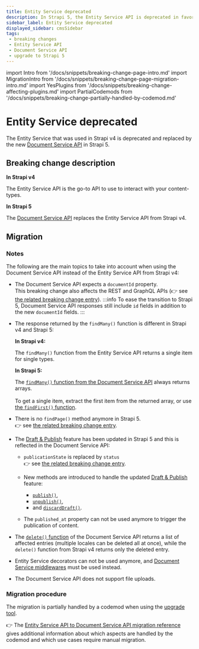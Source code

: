```yaml
---
title: Entity Service deprecated
description: In Strapi 5, the Entity Service API is deprecated in favor of the new Document Service API.
sidebar_label: Entity Service deprecated
displayed_sidebar: cmsSidebar
tags:
 - breaking changes
 - Entity Service API
 - Document Service API
 - upgrade to Strapi 5
---
```


import Intro from '/docs/snippets/breaking-change-page-intro.md'
import MigrationIntro from '/docs/snippets/breaking-change-page-migration-intro.md'
import YesPlugins from '/docs/snippets/breaking-change-affecting-plugins.md'
import PartialCodemods from '/docs/snippets/breaking-change-partially-handled-by-codemod.md'

# Entity Service deprecated

The Entity Service that was used in Strapi v4 is deprecated and replaced by the new [Document Service API](/cms/api/document-service) in Strapi 5. <MigrationIntro/>

<YesPlugins/>
<PartialCodemods />

## Breaking change description

<SideBySideContainer>

<SideBySideColumn>

**In Strapi v4**

The Entity Service API is the go-to API to use to interact with your content-types.

</SideBySideColumn>

<SideBySideColumn>

**In Strapi 5**

The [Document Service API](/cms/api/document-service) replaces the Entity Service API from Strapi v4.

</SideBySideColumn>

</SideBySideContainer>

## Migration

<MigrationIntro />

### Notes

The following are the main topics to take into account when using the Document Service API instead of the Entity Service API from Strapi v4:

* The Document Service API expects a `documentId` property.<br/>This breaking change also affects the REST and GraphQL APIs (👉 see [the related breaking change entry](/cms/migration/v4-to-v5/breaking-changes/use-document-id)).
  :::info
  To ease the transition to Strapi 5, Document Service API responses still include `id` fields in addition to the new `documentId` fields.
  :::

* The response returned by the `findMany()` function is different in Strapi v4 and Strapi 5:
  <SideBySideContainer>
  <SideBySideColumn>
  
  **In Strapi v4:**

  The `findMany()` function from the Entity Service API returns a single item for single types.
  </SideBySideColumn>

  <SideBySideColumn>

  **In Strapi 5:**

  The [`findMany()` function from the Document Service API](/cms/api/document-service#findmany) always returns arrays.<br/><br/>To get a single item, extract the first item from the returned array, or use [the `findFirst()` function](/cms/api/document-service#findfirst).

  </SideBySideColumn>
  </SideBySideContainer>

* There is no `findPage()` method anymore in Strapi 5.<br/>👉 see [the related breaking change entry](/cms/migration/v4-to-v5/breaking-changes/no-find-page-in-document-service).

* The [Draft & Publish](/cms/content-manager/saving-and-publishing-content) feature has been updated in Strapi 5 and this is reflected in the Document Service API:
  - `publicationState` is replaced by `status`<br/>👉 see [the related breaking change entry](/cms/migration/v4-to-v5/breaking-changes/publication-state-removed).
  - New methods are introduced to handle the updated [Draft & Publish](/cms/content-manager/saving-and-publishing-content) feature:
    - [`publish()`](/cms/api/document-service#publish),
    - [`unpublish()`](/cms/api/document-service#unpublish),
    - and [`discardDraft()`](/cms/api/document-service#discarddraft).

  - The `published_at` property can not be used anymore to trigger the publication of content.

* The [`delete()` function](/cms/api/document-service#delete) of the Document Service API returns a list of affected entries (multiple locales can be deleted all at once), while the `delete()` function from Strapi v4 returns only the deleted entry.

* Entity Service decorators can not be used anymore, and [Document Service middlewares](/cms/api/document-service/middlewares) must be used instead.

* The Document Service API does not support file uploads.


### Migration procedure

The migration is partially handled by a codemod when using the [upgrade tool](/cms/upgrade-tool).

👉 The [Entity Service API to Document Service API migration reference](/cms/migration/v4-to-v5/additional-resources/from-entity-service-to-document-service) gives additional information about which aspects are handled by the codemod and which use cases require manual migration.
